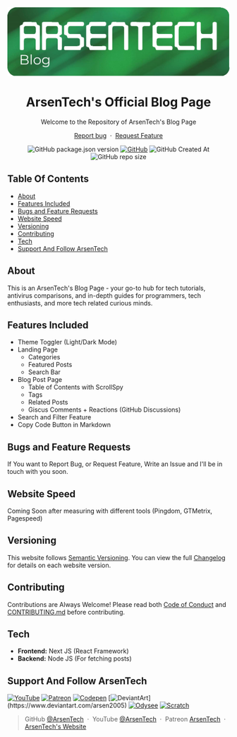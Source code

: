 <p align="center">
<img src=".github/main-blog.png">
</p>
<h1 align="center">ArsenTech's Official Blog Page</h1>
<p align="center">Welcome to the Repository of ArsenTech's Blog Page</p>
<p align="center">
    <a href="https://github.com/ArsenTech/blog/issues/new?assignees=&labels=&template=bug_report.md&title=">Report bug</a>
    &nbsp;&middot;&nbsp;
    <a href="https://github.com/ArsenTech/blog/issues/new?assignees=&labels=&template=feature_request.md&title=">Request Feature</a>
</p>
<p align="center">
<img alt="GitHub package.json version" src="https://img.shields.io/github/package-json/v/ArsenTech/blog?style=for-the-badge">
<a href="https://github.com/ArsenTech/blog/blob/main/LICENSE"><img alt="GitHub" src="https://img.shields.io/github/license/ArsenTech/blog?color=%2322b455&style=for-the-badge"></a>
<img alt="GitHub Created At" src="https://img.shields.io/github/created-at/ArsenTech/blog?style=for-the-badge">
<img alt="GitHub repo size" src="https://img.shields.io/github/repo-size/ArsenTech/blog?style=for-the-badge">
</p>

## Table Of Contents
- [About](#about)
- [Features Included](#features-included)
- [Bugs and Feature Requests](#bugs-and-feature-requests)
- [Website Speed](#website-speed)
- [Versioning](#versioning)
- [Contributing](#contributing)
- [Tech](#tech)
- [Support And Follow ArsenTech](#support-and-follow-arsentech)

## About
This is an ArsenTech's Blog Page - your go-to hub for tech tutorials, antivirus comparisons, and in-depth guides for programmers, tech enthusiasts, and more tech related curious minds.

## Features Included
- Theme Toggler (Light/Dark Mode)
- Landing Page
    - Categories
    - Featured Posts
    - Search Bar
- Blog Post Page
    - Table of Contents with ScrollSpy
    - Tags
    - Related Posts
    - Giscus Comments + Reactions (GitHub Discussions)
- Search and Filter Feature
- Copy Code Button in Markdown
<!-- - SEO Metadata (Title, Description, Tags)
- RSS Feed (/feed.xml)
- Sitemap (/sitemap.xml)
- Tag Pages (/tag/[slug])
- Breadcrumbs (Optional for UX/SEO)
- Alert Boxes support
- Collapsible widgets (Flairs, Table of Contents) -->

## Bugs and Feature Requests
If You want to Report Bug, or Request Feature, Write an Issue and I'll be in touch with you soon.

## Website Speed
Coming Soon after measuring with different tools (Pingdom, GTMetrix, Pagespeed)

## Versioning
This website follows [Semantic Versioning](https://semver.org/). You can view the full [Changelog](https://github.com/ArsenTech/blog/blob/main/CHANGELOG.md) for details on each website version.

## Contributing
Contributions are Always Welcome! Please read both [Code of Conduct](https://github.com/ArsenTech/blog/blob/main/CODE_OF_CONDUCT.md) and [CONTRIBUTING.md](https://github.com/ArsenTech/blog/blob/main/CONTRIBUTING.md) before contributing.

## Tech
- **Frontend:** Next JS (React Framework)
- **Backend:** Node JS (For fetching posts)

## Support And Follow ArsenTech
[![YouTube](https://img.shields.io/badge/ArsenTech%20-222222.svg?&style=for-the-badge&logo=YouTube&logoColor=%23FF0000)](https://www.youtube.com/channel/UCrtH0g6NE8tW5VIEgDySYtg)
[![Patreon](https://img.shields.io/badge/-ArsenTech-222222?style=for-the-badge&logo=patreon&logoColor=white)](https://www.patreon.com/arsentech)
[![Codepen](https://img.shields.io/badge/-ArsenTech-222222?style=for-the-badge&logo=codepen&logoColor=white)](https://codepen.io/ArsenTech)
[![DeviantArt](https://img.shields.io/badge/-Arsen2005-222222?style=for-the-badge&logo=deviantart&logoColor=05cc46")](https://www.deviantart.com/arsen2005)
[![Odysee](https://img.shields.io/badge/-ArsenTech-222222?style=for-the-badge&logo=odysee&logoColor=FA9626)](https://odysee.com/@ArsenTech)
[![Scratch](https://img.shields.io/badge/-ArsenTech-222222?style=for-the-badge&logo=scratch&logoColor=orange)](https://scratch.mit.edu/users/ArsenTech/)

> GitHub [@ArsenTech](https://github.com/ArsenTech) &nbsp;&middot;&nbsp;
> YouTube [@ArsenTech](https://youtube.com/@ArsenTech) &nbsp;&middot;&nbsp;
> Patreon [ArsenTech](https://www.patreon.com/ArsenTech) &nbsp;&middot;&nbsp;
> [ArsenTech's Website](https://arsentech.github.io)

